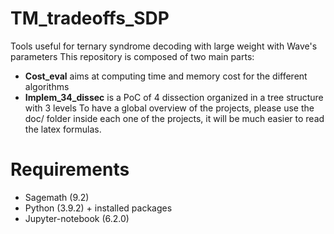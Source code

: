 # TM_tradeoffs_SDP
Tools useful for ternary syndrome decoding with large weight with Wave's parameters 
This repository is composed of two main parts:
* **Cost_eval** aims at computing time and memory cost for the different algorithms
* **Implem_34_dissec** is a PoC of 4 dissection organized in a tree structure with 3 levels
To have a global overview of the projects, please use the doc/ folder inside each one of the projects, it will be much easier to read the latex formulas.

# Requirements
* Sagemath (9.2)
* Python (3.9.2) + installed packages
* Jupyter-notebook (6.2.0)